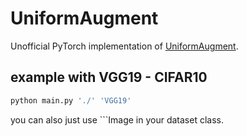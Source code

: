 # UniformAugment

Unofficial PyTorch implementation of [UniformAugment](https://arxiv.org/abs/2003.14348).

## example with VGG19 - CIFAR10
```python
python main.py './' 'VGG19'
```



you can also just use ```Image in your dataset class.
